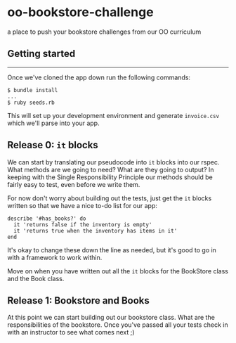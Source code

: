 # oo-bookstore-challenge
a place to push your bookstore challenges from our OO curriculum

## Getting started
---
Once we've cloned the app down run the following commands:
```
$ bundle install
...
$ ruby seeds.rb
```

This will set up your development environment and generate ```invoice.csv``` which we'll parse into your app.

## Release 0: ```it``` blocks

We can start by translating our pseudocode into ```it``` blocks into our rspec. What methods are we going to need? What are they going to output? In keeping with the Single Responsibility Principle our methods should be fairly easy to test, even before we write them.

For now don't worry about building out the tests, just get the ```it``` blocks written so that we have a nice to-do list for our app:

```
describe '#has_books?' do
  it 'returns false if the inventory is empty'
  it 'returns true when the inventory has items in it'
end
```

It's okay to change these down the line as needed, but it's good to go in with a framework to work within.

Move on when you have written out all the ```it``` blocks for the BookStore class and the Book class.

## Release 1: Bookstore and Books

At this point we can start building out our bookstore class. What are the responsibilities of the bookstore. Once you've passed all your tests check in with an instructor to see what comes next ;)
